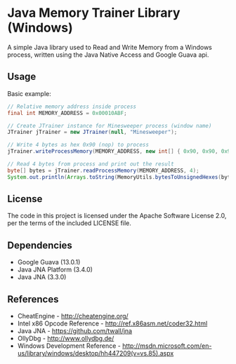 Java Memory Trainer Library (Windows)
=====================================
A simple Java library used to Read and Write Memory from a Windows process, written using the Java Native Access and Google Guava api.


Usage
-----
Basic example:
```java
// Relative memory address inside process
final int MEMORY_ADDRESS = 0x00010ABF;

// Create JTrainer instance for Minesweeper process (window name)
JTrainer jTrainer = new JTrainer(null, "Minesweeper");

// Write 4 bytes as hex 0x90 (nop) to process
jTrainer.writeProcessMemory(MEMORY_ADDRESS, new int[] { 0x90, 0x90, 0x90, 0x90 });

// Read 4 bytes from process and print out the result
byte[] bytes = jTrainer.readProcessMemory(MEMORY_ADDRESS, 4);
System.out.println(Arrays.toString(MemoryUtils.bytesToUnsignedHexes(bytes));
```

License
-------
The code in this project is licensed under the Apache
Software License 2.0, per the terms of the included LICENSE
file.

Dependencies
------------
* Google Guava (13.0.1)
* Java JNA Platform (3.4.0)
* Java JNA (3.3.0)

References
------------
* CheatEngine - http://cheatengine.org/
* Intel x86 Opcode Reference - http://ref.x86asm.net/coder32.html
* Java JNA - https://github.com/twall/jna
* OllyDbg - http://www.ollydbg.de/
* Windows Development Reference - http://msdn.microsoft.com/en-us/library/windows/desktop/hh447209(v=vs.85).aspx
